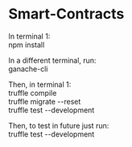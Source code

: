 # Smart-Contracts

In terminal 1:\
npm install

In a different terminal, run:\
ganache-cli

Then, in terminal 1:\
truffle compile\
truffle migrate --reset\
truffle test --development


Then, to test in future just run:\
truffle test --development
